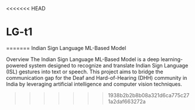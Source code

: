 <<<<<<< HEAD
# LG-t1
=======
Indian Sign Language ML-Based Model

Overview
The Indian Sign Language ML-Based Model is a deep learning-powered system designed to recognize and translate Indian Sign Language (ISL) gestures into text or speech. This project aims to bridge the communication gap for the Deaf and Hard-of-Hearing (DHH) community in India by leveraging artificial intelligence and computer vision techniques.
>>>>>>> 1938b2b2b8b08a321d6ca775c271a2daf663272a
